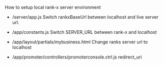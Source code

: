 How to setup local rank-x server environment

  - /server/app.js
      Switch rankxBaseUrl between localhost and live server url.
  - /app/constants.js
      Switch SERVER_URL between rank-x and localhost
  - /app/layout/partials/mybusiness.html
      Change ranks server url to localhost

  - /app/promoter/controllers/promoterconsole.ctrl.js
      redirect_uri

      
